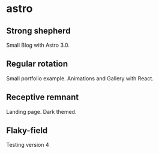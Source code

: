 # astro

## Strong shepherd
Small Blog with Astro 3.0.

## Regular rotation
Small portfolio example. Animations and Gallery with React.

## Receptive remnant
Landing page. Dark themed.

## Flaky-field
Testing version 4